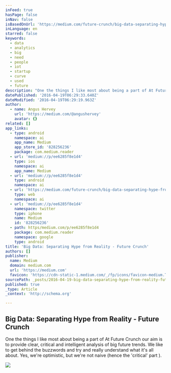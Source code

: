 ```yaml
---
inFeed: true
hasPage: false
inNav: false
isBasedOnUrl: 'https://medium.com/future-crunch/big-data-separating-hype-from-reality-ee6285f8e1d4#.oeqztlkh9'
inLanguage: en
starred: false
keywords:
  - data
  - analytics
  - big
  - need
  - people
  - iot
  - startup
  - curve
  - used
  - future
description: "One the things I like most about being a part of At Future Crunch our aim is to provide clear, critical and intelligent analysis of big future trends. We like to get behind the buzzwords and try and really understand what it's all about. Yes, we're optimistic, but we're not naive (hence the 'critical' part )."
datePublished: '2016-04-19T06:29:33.640Z'
dateModified: '2016-04-19T06:29:19.963Z'
author:
  - name: Angus Hervey
    url: 'https://medium.com/@angushervey'
    avatar: {}
related: []
app_links:
  - type: android
    namespace: ai
    app_name: Medium
    app_store_id: '828256236'
    package: com.medium.reader
  - url: 'medium://p/ee6285f8e1d4'
    type: ios
    namespace: ai
    app_name: Medium
  - url: 'medium://p/ee6285f8e1d4'
    type: android
    namespace: ai
  - url: 'https://medium.com/future-crunch/big-data-separating-hype-from-reality-ee6285f8e1d4'
    type: web
    namespace: ai
  - url: 'medium://p/ee6285f8e1d4'
    namespace: twitter
    type: iphone
    name: Medium
    id: '828256236'
  - path: https/medium.com/p/ee6285f8e1d4
    package: com.medium.reader
    namespace: google
    type: android
title: 'Big Data: Separating Hype from Reality - Future Crunch'
authors: []
publisher:
  name: Medium
  domain: medium.com
  url: 'https://medium.com'
  favicon: 'https://cdn-static-1.medium.com/_/fp/icons/favicon-medium.TAS6uQ-Y7kcKgi0xjcYHXw.ico'
sourcePath: _posts/2016-04-19-big-data-separating-hype-from-reality-future-crunch.md
published: true
_type: Article
_context: 'http://schema.org'

---
```

<article style=""><h1>Big Data: Separating Hype from Reality - Future Crunch</h1><p>One the things I like most about being a part of At Future Crunch our aim is to provide clear, critical and intelligent analysis of big future trends. We like to get behind the buzzwords and try and really understand what it's all about. Yes, we're optimistic, but we're not naive (hence the 'critical' part ).</p><img src="https://cdn-images-1.medium.com/max/1200/1*XbmeyeczcUl4d03X5rkiDQ.jpeg" /></article>